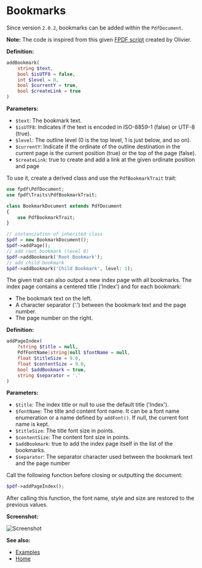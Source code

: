 # Bookmarks

Since version `2.0.2`, bookmarks can be added within the `PdfDocument`.

**Note:** The code is inspired from this given
[FPDF script](http://www.fpdf.org/en/script/script1.php) created by Olivier.

**Definition:**

```php
addBookmark(
    string $text,
    bool $isUTF8 = false,
    int $level = 0,
    bool $currentY = true,
    bool $createLink = true
)
```

**Parameters:**

- `$text`: The bookmark text.
- `$isUTF8`: Indicates if the text is encoded in ISO-8859-1 (false) or
   UTF-8 (true).
- `$level`: The outline level (0 is the top level, 1 is just below, and so on).
- `$currentY`: Indicate if the ordinate of the outline destination in the
  current page is the current position (true) or the top of the page (false).
- `$createLink`: true to create and add a link at the given ordinate position
  and page

To use it, create a derived class and use the `PdfBookmarkTrait` trait:

```php
use fpdf\PdfDocument;
use fpdf\Traits\PdfBookmarkTrait;

class BookmarkDocument extends PdfDocument
{
    use PdfBookmarkTrait;
}

// instanciation of inherited class
$pdf = new BookmarkDocument();
$pdf->addPage();
// add root bookmark (level 0) 
$pdf->addBookmark('Root Bookmark');
// add child bookmark
$pdf->addBookmark('Child Bookmark', level: 1);
```

The given trait can also output a new index page with all bookmarks. The index
page contains a centered title ('Index') and for each bookmark:

- The bookmark text on the left.
- A character separator ('.') between the bookmark text and the page number.
- The page number on the right.

**Definition:**

```php
addPageIndex(
    ?string $title = null,
    PdfFontName|string|null $fontName = null,
    float $titleSize = 9.0,
    float $contentSize = 9.0,
    bool $addBookmark = true,
    string $separator = '.'
)
```

**Parameters:**

- `$title`: The index title or null to use the default title ('Index').
- `$fontName`: The title and content font name.
  It can be a font name enumeration or a name defined by `addFont()`.
  If null, the current font name is kept.
- `$titleSize`: The title font size in points.
- `$contentSize`: The content font size in points.
- `$addBookmark`: true to add the index page itself in the list of the
  bookmarks.
- `$separator`: The separator character used between the bookmark text and the
  page number

Call the following function before closing or outputting the document:

```php
$pdf->addPageIndex();
```

After calling this function, the font name, style and size are restored to the
previous values.

**Screenshot:**

![Screenshot](images/bookmarks.png)

**See also:**

- [Examples](examples.md)
- [Home](../README.md)
